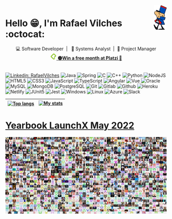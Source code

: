 <img align='right' src="images/sgtodd.png" alt="" width="40"/>
<h1>Hello 😁, I'm Rafael Vilches :octocat:</h1>
<div align="center">
💻 Software Developer&nbsp;&nbsp;|&nbsp;&nbsp; 🔭 Systems Analyst&nbsp;&nbsp;|&nbsp;&nbsp;🚢 Project Manager 
</div>
<div align="center">
    <a href="https://platzi.com/r/leafar/" target="_blank">
        <img width="20" src="./images/platzi.png" alt="platzi logo" style="color:white">
        <b>🟡Win a free month at Platzi 🎁</b>
    </a>
</div>
<br>

[![Linkedin: RafaelVilches](https://img.shields.io/badge/-RafaelVilches-blue?style=flat-square&logo=Linkedin&logoColor=white&link=https://www.linkedin.com/in/rafael-vilches/)](https://www.linkedin.com/in/rafael-vilches/)
![Java](https://img.shields.io/badge/-Java-E34A86?style=flat-square&logo=java)
![Spring](https://img.shields.io/badge/Spring-6DB33F?style=flat-square&logo=spring&logoColor=white)
![C](https://img.shields.io/badge/C-gray.svg?style=flat-square&logo=c)
![C++](https://img.shields.io/badge/C++-blue.svg?style=flat-square&logo=c%2B%2B)
![Python](https://img.shields.io/badge/Python-black?style=flat-square&logo=python&logoColor=green)
![NodeJS](https://img.shields.io/badge/Node.js-43853D?style=flat-square&logo=node.js&logoColor=white)
![HTML5](https://img.shields.io/badge/html5-%23E34F26.svg?style=flat-square&logo=html5&logoColor=white)
![CSS3](https://img.shields.io/badge/css3-%231572B6.svg?style=flat-square&logo=css3&logoColor=white)
![JavaScript](https://img.shields.io/badge/JavaScript-323330?style=flat-square&logo=javascript&logoColor=F7DF1E)
![TypeScript](https://img.shields.io/badge/TypeScript-007ACC?style=flat-square&logo=typescript&logoColor=white)
![Angular](https://img.shields.io/badge/Angular-DD0031?style=flat-square&logo=angular&logoColor=white)
![Vue](https://img.shields.io/badge/Vue.js-35495E?style=flat-square&logo=vue.js&logoColor=4FC08D)
![Oracle](https://img.shields.io/badge/-Oracle-F80000?style=flat-square&logo=oracle&logoColor=black)
![MySQL](https://img.shields.io/badge/-MySQL-005C84?style=flat-square&logo=mysql&logoColor=black)
![MongoDB](https://img.shields.io/badge/MongoDB-4EA94B?style=flat-square&logo=mongodb&logoColor=white)
![PostgreSQL](https://img.shields.io/badge/PostgreSQL-316192?style=flat-square&logo=postgresql&logoColor=white)
![Git](https://img.shields.io/badge/Git-E44C30?style=flat-square&logo=git&logoColor=white)
![Gitlab](https://img.shields.io/badge/GitLab-330F63?style=flat-square&logo=gitlab&logoColor=white)
![Github](https://img.shields.io/badge/GitHub-100000?style=flat-square&logo=github&logoColor=white)
![Heroku](https://img.shields.io/badge/Heroku-430098?style=flat-square&logo=heroku&logoColor=white)
![Netlify](https://img.shields.io/badge/Netlify-00C7B7?style=flat-square&logo=netlify&logoColor=white)
![JUnit5](https://img.shields.io/badge/JUnit-007ACC?style=flat-square&logo=JUnit5&logoColor=yellow)
![Jest](https://img.shields.io/badge/Jest-323330?style=flat-square&logo=Jest&logoColor=white)
![Windows](https://img.shields.io/badge/Windows-0078D6?style=flat-square&logo=windows&logoColor=white)
![Linux](https://img.shields.io/badge/Linux-FCC624?style=flat-square&logo=linux&logoColor=black)
![Azure](https://img.shields.io/badge/Azure-0089D6?style=flat-square&logo=microsoft-azure&logoColor=white)
![Slack](https://img.shields.io/badge/Slack-4A154B?style=flat-square&logo=slack&logoColor=white)

| <a href="https://github.com/anuraghazra/github-readme-stats" title="Most Used Language"><img align="center" src="https://github-readme-stats-git-master-doguedogue.vercel.app/api/top-langs/?username=doguedogue&hide=SCSS,CSS,HTML,CSS,Jupyter%20Notebook,Vue,Dockerfile,Shell,Typescript&layout=compac&theme=tokyonight" alt="Top langs" /> </a> | <a href="https://github.com/anuraghazra/github-readme-stats"><img src="https://github-readme-stats-git-master-doguedogue.vercel.app/api?username=doguedogue&show_icons=true&theme=tokyonight" alt="My stats" /></a> |
| ------------- | ------------- |


<a href="https://yearbook-nodejs.herokuapp.com/" title="Yearbook LaunchX May 2022 Woopa!"> <h1>Yearbook LaunchX May 2022</h1> </a>
<img align="center" src="./images/yearbook-nodejs.png" />

